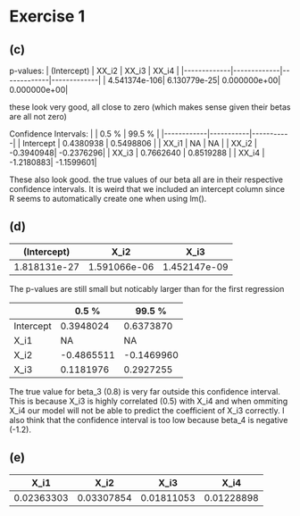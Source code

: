 # Exercise 1
## (c)
p-values:
| (Intercept) |    XX_i2    |    XX_i3    |    XX_i4    |
|-------------|-------------|-------------|-------------|
| 4.541374e-106| 6.130779e-25| 0.000000e+00| 0.000000e+00|

these look very good, all close to zero (which makes sense given their betas are all not zero)

Confidence Intervals:
|            | 0.5 %     | 99.5 %    |
|------------|-----------|-----------|
| Intercept  | 0.4380938 | 0.5498806 |
| XX_i1      | NA        | NA        |
| XX_i2      | -0.3940948| -0.2376296|
| XX_i3      | 0.7662640 | 0.8519288 |
| XX_i4      | -1.2180883| -1.1599601|

These also look good. the true values of our beta all are in their respective confidence intervals. It is weird that we included an intercept column since R seems to automatically create one when using lm().
## (d)
| (Intercept) |    X_i2    |    X_i3    |
|-------------|------------|------------|
| 1.818131e-27| 1.591066e-06| 1.452147e-09|

The p-values are still small but noticably larger than for the first regression

|            | 0.5 %     | 99.5 %    |
|------------|-----------|-----------|
| Intercept  | 0.3948024 | 0.6373870 |
| X_i1       | NA        | NA        |
| X_i2       | -0.4865511| -0.1469960|
| X_i3       | 0.1181976 | 0.2927255 |

The true value for beta_3 (0.8) is very far outside this confidence interval. This is because X_i3 is highly correlated (0.5) with X_i4 and when ommiting X_i4 our model will not be able to predict the coefficient of X_i3 correctly. I also think that the confidence interval is too low because beta_4 is negative (-1.2).
## (e)
|      X_i1 |      X_i2 |      X_i3|       X_i4|
|-----------|-----------|----------|-----------|
|0.02363303 |0.03307854 |0.01811053| 0.01228898| 